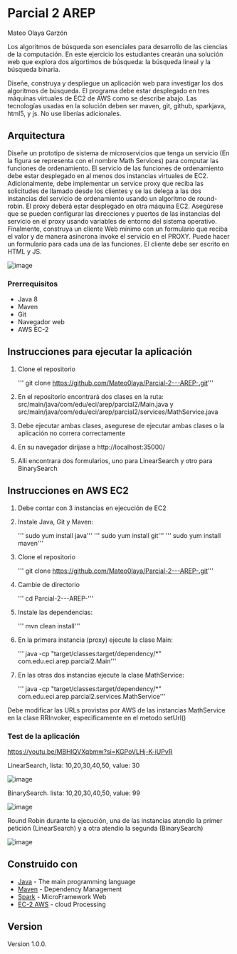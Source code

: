 # Parcial 2 AREP
Mateo Olaya Garzón 

Los algoritmos de búsqueda son esenciales para desarrollo de las ciencias de la computación. En este ejercicio los estudiantes crearán una solución web que explora dos algortimos de búsqueda: la búsqueda lineal y la búsqueda binaria.

Diseñe, construya y despliegue un aplicación web para investigar los dos algoritmos de búsqueda. El programa debe estar desplegado en tres máquinas virtuales de EC2 de AWS como se describe abajo. Las tecnologías usadas en la solución deben ser maven, git, github, sparkjava, html5, y js. No use liberías adicionales.

## Arquitectura 

Diseñe un prototipo de sistema de microservicios que tenga un servicio (En la figura se representa con el nombre Math Services) para computar las funciones de ordenamiento.  El servicio de las funciones de ordenamiento debe estar desplegado en al menos dos instancias virtuales de EC2. Adicionalmente, debe implementar un service proxy que reciba las solicitudes de llamado desde los clientes  y se las delega a las dos instancias del servicio de ordenamiento usando un algoritmo de round-robin. El proxy deberá estar desplegado en otra máquina EC2. Asegúrese que se pueden configurar las direcciones y puertos de las instancias del servicio en el proxy usando variables de entorno del sistema operativo.  Finalmente, construya un cliente Web mínimo con un formulario que reciba el valor y de manera asíncrona invoke el servicio en el PROXY. Puede hacer un formulario para cada una de las funciones. El cliente debe ser escrito en HTML y JS.

![image](https://github.com/Mateo0laya/Parcial-2---AREP-/assets/89365336/c8af3a78-4709-43da-9955-51e983459aa9)


### Prerrequisitos

- Java 8
- Maven
- Git
- Navegador web
- AWS EC-2


## Instrucciones para ejecutar la aplicación 

1. Clone el repositorio

   ''' git clone https://github.com/Mateo0laya/Parcial-2---AREP-.git''' 
   
3. En el repositorio encontrará dos clases en la ruta: src/main/java/com/edu/eci/arep/parcial2/Main.java y src/main/java/com/edu/eci/arep/parcial2/services/MathService.java
4. Debe ejecutar ambas clases, asegurese de ejecutar ambas clases o la aplicación no correra correctamente
5. En su navegador dirijase a http://localhost:35000/
6. Alli encontrara dos formularios, uno para LinearSearch y otro para BinarySearch

## Instrucciones en AWS EC2

1. Debe contar con 3 instancias en ejecución de EC2
2. Instale Java, Git y Maven:
   
   ''' sudo yum install java''' 
   ''' sudo yum install git''' 
   ''' sudo yum install maven''' 

3. Clone el repositorio

   ''' git clone https://github.com/Mateo0laya/Parcial-2---AREP-.git''' 

4. Cambie de directorio

   ''' cd Parcial-2---AREP-''' 

5. Instale las dependencias:

   ''' mvn clean install''' 

6. En la primera instancia (proxy) ejecute la clase Main:

   ''' java -cp "target/classes:target/dependency/*" com.edu.eci.arep.parcial2.Main''' 

7. En las otras dos instancias ejecute la clase MathService:

   ''' java -cp "target/classes:target/dependency/*" com.edu.eci.arep.parcial2.services.MathService''' 

Debe modificar las URLs provistas por AWS de las instancias MathService en la clase RRInvoker, especificamente en el metodo setUrl()
   

### Test de la aplicación

https://youtu.be/MBHlQVXqbmw?si=KGPoVLHj-K-iUPvR

LinearSearch, lista: 10,20,30,40,50, value: 30

![image](https://github.com/Mateo0laya/Parcial-2---AREP-/assets/89365336/25d2a6b8-0efc-47f4-8344-49de85b9b8be)

BinarySearch. lista: 10,20,30,40,50, value: 99

![image](https://github.com/Mateo0laya/Parcial-2---AREP-/assets/89365336/a6a5987c-a531-49b6-8dd4-4451abc30512)

Round Robin durante la ejecución, una de las instancias atendio la primer petición (LinearSearch) y a otra atendio la segunda (BinarySearch)

![image](https://github.com/Mateo0laya/Parcial-2---AREP-/assets/89365336/d14dacc2-e265-4fa1-b803-f2d83b54060a)


## Construido con

* [Java](https://www.java.com/es/) - The main programming language
* [Maven](https://maven.apache.org/) - Dependency Management
* [Spark](https://sparkjava.com/) - MicroFramework Web
* [EC-2 AWS](https://aws.amazon.com/es/ec2/) - cloud Processing

## Version

Version 1.0.0.
